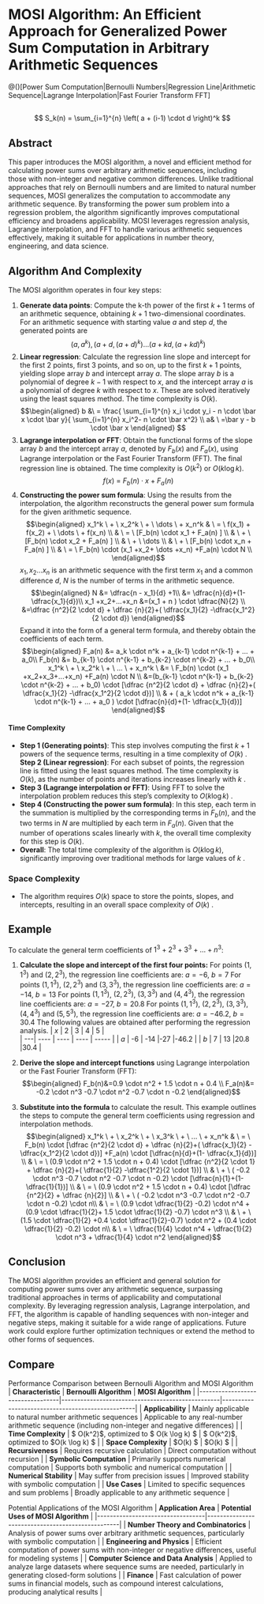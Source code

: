 # MOSI Algorithm: An Efficient Approach for Generalized Power Sum Computation in Arbitrary Arithmetic Sequences
@()[Power Sum Computation|Bernoulli Numbers|Regression Line|Arithmetic Sequence|Lagrange Interpolation|Fast Fourier Transform FFT]
## 
$$
S_k(n) = \sum_{i=1}^{n} \left( a + (i-1) \cdot d \right)^k
$$
## Abstract
This paper introduces the MOSI algorithm, a novel and efficient method for calculating power sums over arbitrary arithmetic sequences, including those with non-integer and negative common differences. Unlike traditional approaches that rely on Bernoulli numbers and are limited to natural number sequences, MOSI generalizes the computation to accommodate any arithmetic sequence. By transforming the power sum problem into a regression problem, the algorithm significantly improves computational efficiency and broadens applicability. MOSI leverages regression analysis, Lagrange interpolation, and FFT to handle various arithmetic sequences effectively, making it suitable for applications in number theory, engineering, and data science.


## Algorithm And Complexity
The MOSI algorithm operates in four key steps:

1. **Generate data points**: Compute the k-th power of the first $k+1$ terms of an arithmetic sequence, obtaining $k+1$ two-dimensional coordinates. For an arithmetic sequence with starting value $a$ and step $d$, the generated points are  $$(a, a^k), (a + d, (a + d)^k)\dots(a + kd, (a + kd)^k)$$
2. **Linear regression**: Calculate the regression line slope and intercept for the first 2 points, first 3 points, and so on, up to the first $k+1$ points, yielding slope array $b$ and intercept array $a$. The slope array $b$ is a polynomial of degree $k-1$ with respect to $x$, and the intercept array $a$ is a polynomial of degree $k$ with respect to $x$. These are solved iteratively using the least squares method. The time complexity is $O(k)$.
   $$\begin{aligned}
   b &\ = \frac{ \sum_{i=1}^{n}  x_i \cdot y_i - n  \cdot \bar x  \cdot \bar y}{  \sum_{i=1}^{n}  x_i^2- n  \cdot \bar x^2} \\
   a& \ =\bar y - b \cdot \bar x
   \end{aligned}
   $$
3. **Lagrange interpolation or FFT**: Obtain the functional forms of the slope array $b$ and the intercept array $a$, denoted by $F_b(x)$ and $F_a(x)$, using Lagrange interpolation or the Fast Fourier Transform (FFT). The final regression line is obtained. The time complexity is $O(k^2)$ or $O(k \log k)$.
   $$
   f(x) \ = \ F_b(n)   \cdot  x  +  F_a(n)
   $$
4. **Constructing the power sum formula**: Using the results from the interpolation, the algorithm reconstructs the general power sum formula for the given arithmetic sequence.
   $$\begin{aligned}
   x_1^k \ + \  x_2^k \  + \  \dots \ + x_n^k & \ = \ f(x_1) + f(x_2) + \ \dots \ + f(x_n)  \\
   & \ = \ [F_b(n)   \cdot x_1  +  F_a(n) ] \\
   & \ + \  [F_b(n)   \cdot  x_2  +  F_a(n) ] \\
   &  \ + \  \dots  \\
   &   \ + \ [F_b(n)   \cdot x_n  +  F_a(n) ] \\
   & \ = \ F_b(n) \cdot (x_1 +x_2+ \dots +x_n) +F_a(n) \cdot N \\
   \end{aligned}$$
   $x_1, x_2 \dots x_n$ is an arithmetic sequence with the first term $x_1$ and a common difference $d$, $N$ is the number of terms in the arithmetic sequence.
   $$\begin{aligned}
   N &= \dfrac{n - x_1}{d} +1\\
   &= \dfrac{n}{d}+(1- \dfrac{x_1}{d})\\
   x_1 +x_2+...+x_n &=(x_1 + n ) \cdot \dfrac{N}{2} \\
   &=\dfrac {n^2}{2 \cdot d} + \dfrac {n}{2}+( \dfrac{x_1}{2} -\dfrac{x_1^2}{2 \cdot d})
   \end{aligned}$$
   Expand it into the form of a general term formula, and thereby obtain the coefficients of each term.
   $$\begin{aligned}
   F_a(n) &= a_k \cdot n^k + a_{k-1} \cdot n^{k-1} + ... + a_0\\
   F_b(n) &= b_{k-1} \cdot n^{k-1} + b_{k-2} \cdot n^{k-2} + ... + b_0\\
   x_1^k \ + \  x_2^k  \ + \  ... \ + x_n^k \ &= \ F_b(n) \cdot (x_1 +x_2+x_3+...+x_n) +F_a(n) \cdot N \\
   &=(b_{k-1} \cdot n^{k-1} + b_{k-2} \cdot n^{k-2} + ... + b_0) \cdot [\dfrac {n^2}{2 \cdot d} + \dfrac {n}{2}+( \dfrac{x_1}{2} -\dfrac{x_1^2}{2 \cdot d})]  \\
   & + ( a_k \cdot n^k + a_{k-1} \cdot n^{k-1} + ... + a_0 ) \cdot [\dfrac{n}{d}+(1- \dfrac{x_1}{d})]
   \end{aligned}$$
#### Time Complexity
- **Step 1 (Generating points)**: This step involves computing the first $k+1$ powers of the sequence terms, resulting in a time complexity of $O(k)$ .
  **Step 2 (Linear regression)**: For each subset of points, the regression line is fitted using the least squares method. The time complexity is $O(k)$, as the number of points and iterations increases linearly with $k$ .
- **Step 3 (Lagrange interpolation or FFT)**: Using FFT to solve the interpolation problem reduces this step’s complexity to $O(k \log k)$ .
-  **Step 4 (Constructing the power sum formula)**: In this step, each term in the summation is multiplied by the corresponding terms in $F_b(n)$, and the two terms in $N$ are multiplied by each term in $F_a(n)$. Given that the number of operations scales linearly with $k$, the overall time complexity for this step is $O(k)$.
- **Overall**: The total time complexity of the algorithm is $O(k \log k)$, significantly improving over traditional methods for large values of  $k$ .

### Space Complexity
- The algorithm requires $O(k)$ space to store the points, slopes, and intercepts, resulting in an overall space complexity of $O(k)$ .


## Example
To calculate the general term coefficients of $1^3 + 2^3 + 3^3 + \dots + n^3$:

1. **Calculate the slope and intercept of the first four points:**
   For points $(1,1^3)$ and $(2,2^3)$, the regression line coefficients are: $a = -6$, $b = 7$
   For points $(1,1^3)$, $(2,2^3)$ and $(3,3^3)$, the regression line coefficients are: $a = -14$, $b = 13$
   For points $(1,1^3)$, $(2,2^3)$, $(3,3^3)$ and $(4,4^3)$, the regression line coefficients are: $a = -27$, $b = 20.8$
   For points $(1,1^3)$, $(2,2^3)$, $(3,3^3)$, $(4,4^3)$ and $(5,5^3)$, the regression line coefficients are: $a = -46.2$, $b = 30.4$
   The following values are obtained after performing the regression analysis.
   | $x$  |   2   |   3  |   4  |   5   |  
   | ---| ----  | ---- | ---- | ----- |
   | $a$  | -6    | -14  |-27   |-46.2  |
   | $b$  | 7     |  13  |20.8  |30.4   |
2. **Derive the slope and intercept functions** using Lagrange interpolation or the Fast Fourier Transform (FFT):
   $$\begin{aligned}
   F_b(n)&=0.9 \cdot n^2 + 1.5 \cdot n  +  0.4 \\
   F_a(n)&= -0.2 \cdot n^3 -0.7 \cdot n^2 -0.7 \cdot n -0.2
   \end{aligned}$$

3. **Substitute into the formula** to calculate the result. This example outlines the steps to compute the general term coefficients using regression and interpolation methods.
   $$\begin{aligned}
   x_1^k \ + \  x_2^k \ + \  x_3^k \ + \  ... \ + x_n^k
   & \ = \ F_b(n) \cdot [\dfrac {n^2}{2 \cdot d} + \dfrac {n}{2}+( \dfrac{x_1}{2} -\dfrac{x_1^2}{2 \cdot d})]  +F_a(n) \cdot  [\dfrac{n}{d}+(1- \dfrac{x_1}{d})] \\
   & \ = \ (0.9 \cdot n^2 + 1.5 \cdot n  +  0.4) \cdot  [\dfrac {n^2}{2 \cdot 1} + \dfrac {n}{2}+( \dfrac{1}{2} -\dfrac{1^2}{2 \cdot 1})] \\
   & \ + \ ( -0.2 \cdot n^3 -0.7 \cdot n^2 -0.7 \cdot n -0.2) \cdot [\dfrac{n}{1}+(1- \dfrac{1}{1})] \\
   & \ = \ (0.9 \cdot n^2 + 1.5 \cdot n  +  0.4) \cdot  [\dfrac {n^2}{2} + \dfrac {n}{2}]  \\
   & \ + \ ( -0.2 \cdot n^3 -0.7 \cdot n^2 -0.7 \cdot n -0.2) \cdot n\\
   & \ = \ (0.9 \cdot \dfrac{1}{2} -0.2) \cdot n^4 + (0.9 \cdot \dfrac{1}{2}+ 1.5 \cdot \dfrac{1}{2} -0.7) \cdot n^3 \\
   & \ + \ (1.5 \cdot \dfrac{1}{2} +0.4 \cdot \dfrac{1}{2}-0.7) \cdot n^2 + (0.4 \cdot \dfrac{1}{2} -0.2) \cdot n\\
   & \ = \ \dfrac{1}{4} \cdot n^4 + \dfrac{1}{2} \cdot n^3 + \dfrac{1}{4} \cdot n^2
   \end{aligned}$$

## Conclusion
The MOSI algorithm provides an efficient and general solution for computing power sums over any arithmetic sequence, surpassing traditional approaches in terms of applicability and computational complexity. By leveraging regression analysis, Lagrange interpolation, and FFT, the algorithm is capable of handling sequences with non-integer and negative steps, making it suitable for a wide range of applications. Future work could explore further optimization techniques or extend the method to other forms of sequences.

## Compare
Performance Comparison between Bernoulli Algorithm and MOSI Algorithm
| **Characteristic**               | **Bernoulli Algorithm**                          | **MOSI Algorithm**                               |
|----------------------------------|--------------------------------------------------|--------------------------------------------------|
| **Applicability**                | Mainly applicable to natural number arithmetic sequences | Applicable to any real-number arithmetic sequence (including non-integer and negative differences) |
| **Time Complexity**              | $ O(k^2)$, optimized to $ O(k \log k) $    | $ O(k^2)$, optimized to $O(k \log k) $    |
| **Space Complexity**             | $O(k) $                                      | $O(k) $                                       |
| **Recursiveness**                | Requires recursive calculation                   | Direct computation without recursion             |
| **Symbolic Computation**         | Primarily supports numerical computation          | Supports both symbolic and numerical computation  |
| **Numerical Stability**          | May suffer from precision issues                 | Improved stability with symbolic computation      |
| **Use Cases**                    | Limited to specific sequences and sum problems    | Broadly applicable to any arithmetic sequence     |


Potential Applications of the MOSI Algorithm
| **Application Area**             | **Potential Uses of MOSI Algorithm**              |
|----------------------------------|--------------------------------------------------|
| **Number Theory and Combinatorics** | Analysis of power sums over arbitrary arithmetic sequences, particularly with symbolic computation |
| **Engineering and Physics**      | Efficient computation of power sums with non-integer or negative differences, useful for modeling systems |
| **Computer Science and Data Analysis** | Applied to analyze large datasets where sequence sums are needed, particularly in generating closed-form solutions |
| **Finance**                      | Fast calculation of power sums in financial models, such as compound interest calculations, producing analytical results |
 